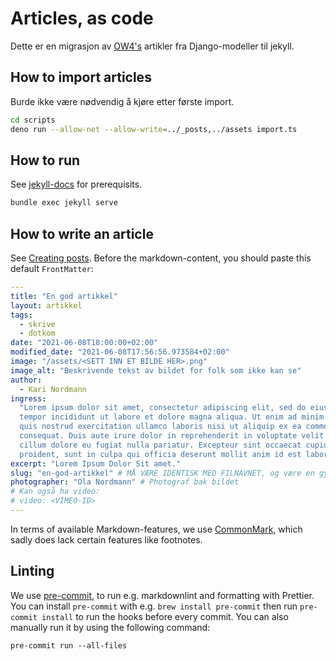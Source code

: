 # Articles, as code

Dette er en migrasjon av [OW4's](https://github.com/dotkom/onlineweb4) artikler
fra Django-modeller til jekyll.

## How to import articles

Burde ikke være nødvendig å kjøre etter første import.

```sh
cd scripts
deno run --allow-net --allow-write=../_posts,../assets import.ts
```

## How to run

See [jekyll-docs](https://jekyllrb.com/docs/) for prerequisits.

```sh
bundle exec jekyll serve
```

## How to write an article

See [Creating posts](https://jekyllrb.com/docs/posts/#creating-posts). Before
the markdown-content, you should paste this default `FrontMatter`:

```yaml
---
title: "En god artikkel"
layout: artikkel
tags:
  - skrive
  - dotkom
date: "2021-06-08T18:00:00+02:00"
modified_date: "2021-06-08T17:56:56.973584+02:00"
image: "/assets/<SETT INN ET BILDE HER>.png"
image_alt: "Beskrivende tekst av bildet for folk som ikke kan se"
author:
  - Kari Nordmann
ingress:
  "Lorem ipsum dolor sit amet, consectetur adipiscing elit, sed do eiusmod
  tempor incididunt ut labore et dolore magna aliqua. Ut enim ad minim veniam,
  quis nostrud exercitation ullamco laboris nisi ut aliquip ex ea commodo
  consequat. Duis aute irure dolor in reprehenderit in voluptate velit esse
  cillum dolore eu fugiat nulla pariatur. Excepteur sint occaecat cupidatat non
  proident, sunt in culpa qui officia deserunt mollit anim id est laborum."
excerpt: "Lorem Ipsum Dolor Sit amet."
slug: "en-god-artikkel" # MÅ VÆRE IDENTISK MED FILNAVNET, og være en gyldig del av en URL
photographer: "Ola Nordmann" # Photograf bak bildet
# Kan også ha video:
# video: <VIMEO-ID>
---
```

In terms of available Markdown-features, we use
[CommonMark](https://commonmark.org), which sadly does lack certain features
like footnotes.

## Linting

We use [pre-commit](https://pre-commit.com), to run e.g. markdownlint and
formatting with Prettier. You can install `pre-commit` with e.g.
`brew install pre-commit` then run `pre-commit install` to run the hooks before
every commit. You can also manually run it by using the following command:

```shell
pre-commit run --all-files
```

